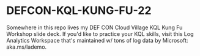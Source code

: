 # DEFCON-KQL-KUNG-FU-22

Somewhere in this repo lives my DEF CON Cloud Village KQL Kung Fu Workshop slide deck. If you'd like to practice your KQL skills, visit this Log Analytics Workspace that's maintained w/ tons of log data by Microsoft: aka.ms/lademo.
